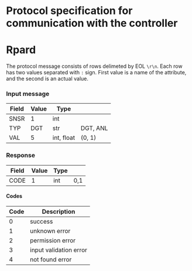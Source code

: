 # Protocol specification for communication with the controller

# Rpard

The protocol message consists of rows delimeted by EOL `\r\n`. Each row has two values separated with `:` sign.
First value is a name of the attribute, and the second is an actual value.

### Input message

| Field | Value | Type      |                 |
|-------|-------|-----------|-----------------|
| SNSR  | 1     | int       |                 |
| TYP   | DGT   | str       | DGT, ANL        |
| VAL   | 5     | int, float| (0, 1)          |

### Response
| Field | Value | Type |     |
|-------|-------|------|-----|
| CODE  | 1     | int  | 0,1 |

#### Codes
| Code | Description            |
|------|------------------------|
| 0    | success                |
| 1    | unknown error          |
| 2    | permission error       |
| 3    | input validation error |
| 4    | not found error        |